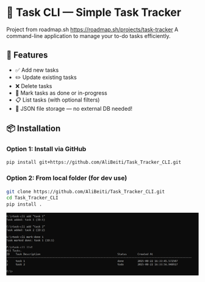 # 🧩 Task CLI — Simple Task Tracker
Project from roadmap.sh
https://roadmap.sh/projects/task-tracker
A command-line application to manage your to-do tasks efficiently.

## 🚀 Features

- ✅ Add new tasks
- ✏️ Update existing tasks
- ❌ Delete tasks
- 🔄 Mark tasks as done or in-progress
- 📋 List tasks (with optional filters)
- 💾 JSON file storage — no external DB needed!

## 📦 Installation

### Option 1: Install via GitHub

```bash
pip install git+https://github.com/AliBeiti/Task_Tracker_CLI.git
```

### Option 2: From local folder (for dev use)

```bash
git clone https://github.com/AliBeiti/Task_Tracker_CLI.git
cd Task_Tracker_CLI
pip install .
```

![task-cli screenshot](images/Capture.PNG)
